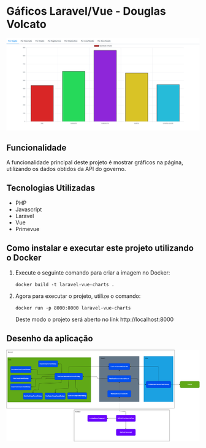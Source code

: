 # Gáficos Laravel/Vue - Douglas Volcato

![App print](diagrams/home-screen-print.png)

## Funcionalidade
A funcionalidade principal deste projeto é mostrar gráficos na página, utilizando os dados obtidos da API do governo.

## Tecnologias Utilizadas
- PHP
- Javascript
- Laravel
- Vue
- Primevue

## Como instalar e executar este projeto utilizando o Docker
1. Execute o seguinte comando para criar a imagem no Docker:
   ```
   docker build -t laravel-vue-charts .
   ```

2. Agora para executar o projeto, utilize o comando:
   ```
   docker run -p 8000:8000 laravel-vue-charts
   ```
   Deste modo o projeto será aberto no link http://localhost:8000

## Desenho da aplicação
![Diagram of the App](diagrams/total-cnae-consume-charts.png)